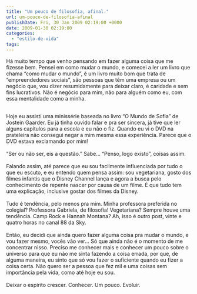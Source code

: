 ```yaml
---
title: "Um pouco de filosofia, afinal."
url: um-pouco-de-filosofia-afinal
publishDate: Fri, 30 Jan 2009 02:19:00 +0000
date: 2009-01-30 02:19:00
categories: 
  - "estilo-de-vida"
tags: 
---
```

<a href="http://2.bp.blogspot.com/_BzqI_RDZ6O4/SsYlYbrY-kI/AAAAAAAAA_Y/WZdzD932eKk/s1600-h/10133899.jpg"><img src="http://2.bp.blogspot.com/_BzqI_RDZ6O4/SsYlYbrY-kI/AAAAAAAAA_Y/WZdzD932eKk/s200/10133899.jpg" border="0" alt=""></a><br><span>Há muito tempo que venho pensando em fazer alguma coisa que me fizesse bem. Pensei em como mudar o mundo, e comecei a ler um livro que chama “como mudar o mundo”, é um livro muito bom que trata de “empreendedores sociais”, são pessoas que têm uma empresa ou um negócio que, vou dizer resumidamente para deixar claro, é caridade e sem fins lucrativos. Não é negócio para mim, não para alguém como eu, com essa mentalidade como a minha.</span><br><div><div><span><span><br></span></span></div><div><span><span>Hoje eu assisti uma minissérie baseada no livro “O Mundo de Sofia” de Jostein Gaarder. Eu já tinha ouvido falar e pra ser sincera, já tive que ler alguns capítulos para a escola e eu não o fiz. Quando eu vi o DVD na prateleira não consegui negar a mim mesma essa experiência. Parece que o DVD estava exclamando por mim!</span></span></div><div><span><span><br></span></span></div><div><span><span>“Ser ou não ser, eis a questão.” Sabe... “Penso, logo existo”, coisas assim.</span></span></div><div><span><span><br></span></span></div><div><span><span>Falando assim, até parece que eu sou facilmente influenciada por tudo o que eu escuto, e eu entendo quem pensa assim: sou vegetariana, gosto dos filmes infantis que o Disney Channel lança e agora a busca pelo conhecimento de repente nascer por causa de um filme. É que tudo tem uma explicação, inclusive gostar dos filmes da Disney.</span></span></div><div><span><span><br></span></span></div><div><span><span>Tudo é tendência, pelo menos pra mim. Minha professora preferida no colegial? Professora Gabriela, de filosofia! Vegetariana? Sempre houve uma tendência.  Camp Rock e Hannah Montana? Ah, isso é outro post, vinte e quatro horas no canal 88 da Sky.</span></span></div><div><span><span><br></span></span></div><div><span><span>Então, eu decidi que ainda quero fazer alguma coisa pra mudar o mundo, e vou fazer mesmo, vocês vão ver... Só que ainda não é o momento de me concentrar nisso. Preciso me conhecer mais e conhecer um pouco sobre o universo para que  eu não me sinta fazendo a coisa errada, por que, de alguma maneira, eu sinto que só vou fazer o suficiente quando eu fizer a coisa certa. Não quero ser a pessoa que fez mil e uma coisas sem importância pela vida, como até hoje eu sou.</span></span></div><div><span><span><br></span></span></div><div><span><span>Deixar o espírito crescer. Conhecer. Um pouco. Evoluir.</span></span></div></div>
